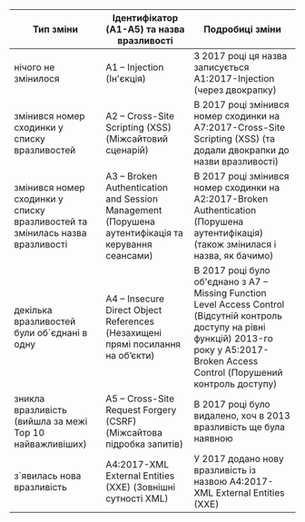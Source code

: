 |Тип зміни|Ідентифікатор (A1-A5) та назва вразливості|Подробиці зміни|
|---------------|----------------------|---------------|
|нічого не змінилося| A1 – Injection (Ін'єкція) | З 2017 році ця назва записується A1:2017-Injection (через двокрапку)|
|змінився номер сходинки у списку вразливостей| A2 – Cross-Site Scripting (XSS) (Міжсайтовий сценарій)| В 2017 році змінився номер сходинки на A7:2017-Cross-Site Scripting (XSS) (та додали двокрапки до назви вразливості)|
|змінився номер сходинки у списку вразливостей та змінилась назва вразливості| A3 – Broken Authentication and Session Management (Порушена аутентифікація та керування сеансами)| В 2017 році змінився номер сходинки на A2:2017-Broken Authentication (Порушена аутентифікація)(також змінилася і назва, як бачимо)|
|декілька вразливостей були об`єднані в одну| A4 – Insecure Direct Object References (Незахищені прямі посилання на об’єкти)| В 2017 році було об'єднано з A7 – Missing Function Level Access Control (Відсутній контроль доступу на рівні функцій) 2013-го року у A5:2017-Broken Access Control (Порушений контроль доступу) |
|зникла вразливість (вийшла за межі Top 10 найважливіших)| A5 – Cross-Site Request Forgery (CSRF) (Міжсайтова підробка запитів) | В 2017 році було видалено, хоч в 2013 вразливість ще була наявною|
|з`явилась нова вразливість| A4:2017-XML External Entities (XXE) (Зовнішні сутності XML)| У 2017 додано нову вразливість із назвою A4:2017-XML External Entities (XXE)|
